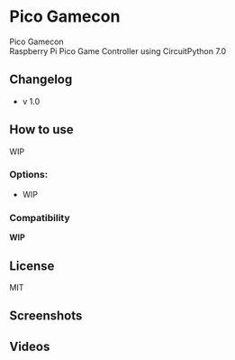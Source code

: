 # Pico Gamecon
Pico Gamecon\
Raspberry Pi Pico Game Controller using CircuitPython 7.0
 
## Changelog
- v 1.0

## How to use
WIP

### Options:
- WIP

### Compatibility

**WIP**

## License
MIT


## Screenshots

## Videos
